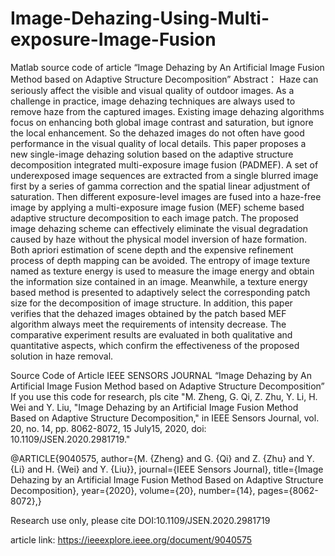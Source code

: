 # Image-Dehazing-Using-Multi-exposure-Image-Fusion
Matlab source code of article “Image Dehazing by An Artificial Image Fusion Method based on Adaptive Structure Decomposition”
Abstract：
Haze can seriously affect the visible and visual quality of outdoor images. As a challenge in practice, image dehazing techniques are always used to remove haze from the captured images. Existing image dehazing algorithms focus on enhancing both global image contrast and saturation, but ignore the local enhancement. So the dehazed images do not often have good performance in the visual quality of local details. This paper proposes a new single-image dehazing solution based on the adaptive structure decomposition integrated multi-exposure image fusion (PADMEF). A set of underexposed image sequences are extracted from a single blurred image first by a series of gamma correction and the spatial linear adjustment of saturation. Then different exposure-level images are fused into a haze-free image by applying a multi-exposure image fusion (MEF) scheme based adaptive structure decomposition to each image patch. The proposed image dehazing scheme can effectively eliminate the visual degradation caused by haze without the physical model inversion of haze formation. Both apriori estimation of scene depth and the expensive refinement process of depth mapping can be avoided. The entropy of image texture named as texture energy is used to measure the image energy and obtain the information size contained in an image. Meanwhile, a texture energy based method is presented to adaptively select the corresponding patch size for the decomposition of image structure. In addition, this paper verifies that the dehazed images obtained by the patch based MEF algorithm always meet the requirements of intensity decrease. The comparative experiment results are evaluated in both qualitative and quantitative aspects, which confirm the effectiveness of the proposed solution in haze removal.



Source Code of Article IEEE SENSORS JOURNAL “Image Dehazing by An Artificial Image Fusion Method based on Adaptive Structure Decomposition” 
If you use this code for research, pls cite "M. Zheng, G. Qi, Z. Zhu, Y. Li, H. Wei and Y. Liu, "Image Dehazing by an Artificial Image Fusion Method Based on Adaptive Structure Decomposition," in IEEE Sensors Journal, vol. 20, no. 14, pp. 8062-8072, 15 July15, 2020, doi: 10.1109/JSEN.2020.2981719."

@ARTICLE{9040575,
  author={M. {Zheng} and G. {Qi} and Z. {Zhu} and Y. {Li} and H. {Wei} and Y. {Liu}},
  journal={IEEE Sensors Journal}, 
  title={Image Dehazing by an Artificial Image Fusion Method Based on Adaptive Structure Decomposition}, 
  year={2020},
  volume={20},
  number={14},
  pages={8062-8072},}

  
Research use only, please cite DOI:10.1109/JSEN.2020.2981719


article link:
https://ieeexplore.ieee.org/document/9040575
